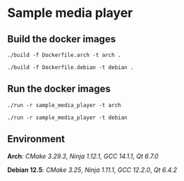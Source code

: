 
# Sample media player #

## Build the docker images ##

`./build -f Dockerfile.arch -t arch .`

`./build -f Dockerfile.debian -t debian .`

## Run the docker images ##

`./run -r sample_media_player -t arch`

`./run -r sample_media_player -t debian`

## Environment ##

**Arch**: _CMake 3.29.3_, _Ninja 1.12.1_, _GCC 14.1.1_, _Qt 6.7.0_

**Debian 12.5**: _CMake 3.25_, _Ninja 1.11.1_, _GCC 12.2.0_, _Qt 6.4.2_

